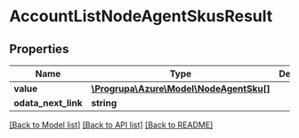 # AccountListNodeAgentSkusResult

## Properties
Name | Type | Description | Notes
------------ | ------------- | ------------- | -------------
**value** | [**\Progrupa\Azure\Model\NodeAgentSku[]**](NodeAgentSku.md) |  | [optional] 
**odata_next_link** | **string** |  | [optional] 

[[Back to Model list]](../README.md#documentation-for-models) [[Back to API list]](../README.md#documentation-for-api-endpoints) [[Back to README]](../README.md)


